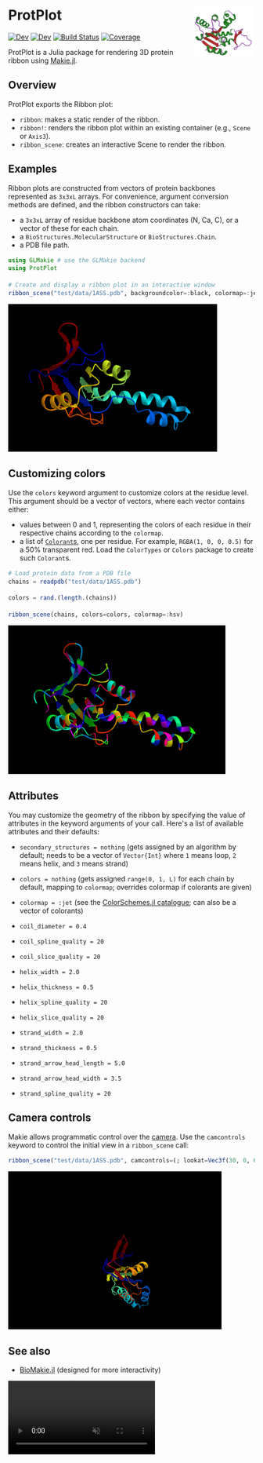 # <img width="25%" src="./docs/src/assets/logo.png" align="right" /> ProtPlot

[![Dev](https://img.shields.io/badge/docs-stable-blue.svg)](https://MurrellGroup.github.io/ProtPlot.jl/stable/)
[![Dev](https://img.shields.io/badge/docs-dev-blue.svg)](https://MurrellGroup.github.io/ProtPlot.jl/dev/)
[![Build Status](https://github.com/MurrellGroup/ProtPlot.jl/actions/workflows/CI.yml/badge.svg?branch=main)](https://github.com/MurrellGroup/ProtPlot.jl/actions/workflows/CI.yml?query=branch%3Amain)
[![Coverage](https://codecov.io/gh/MurrellGroup/ProtPlot.jl/branch/main/graph/badge.svg)](https://codecov.io/gh/MurrellGroup/ProtPlot.jl)

ProtPlot is a Julia package for rendering 3D protein ribbon using [Makie.jl](https://github.com/MakieOrg/Makie.jl).

## Overview

ProtPlot exports the Ribbon plot:
- `ribbon`: makes a static render of the ribbon.
- `ribbon!`: renders the ribbon plot within an existing container (e.g., `Scene` or `Axis3`).
- `ribbon_scene`: creates an interactive Scene to render the ribbon.

## Examples

Ribbon plots are constructed from vectors of protein backbones represented as `3x3xL` arrays.
For convenience, argument conversion methods are defined, and the ribbon constructors can take:
- a `3x3xL` array of residue backbone atom coordinates (N, Ca, C), or a vector of these for each chain.
- a `BioStructures.MolecularStructure` or `BioStructures.Chain`.
- a PDB file path.

```julia
using GLMakie # use the GLMakie backend
using ProtPlot

# Create and display a ribbon plot in an interactive window
ribbon_scene("test/data/1ASS.pdb", backgroundcolor=:black, colormap=:jet)
```
![plain gradient](/docs/src/assets/1ASS.png)

## Customizing colors

Use the `colors` keyword argument to customize colors at the residue level. This argument should be a vector of vectors, where each vector contains either:

- values between 0 and 1, representing the colors of each residue in their respective chains according to the `colormap`.
- a list of [`Colorant`s](https://github.com/JuliaGraphics/ColorTypes.jl?tab=readme-ov-file#colortypes), one per residue. For example, `RGBA(1, 0, 0, 0.5)` for a 50% transparent red. Load the `ColorTypes` or `Colors` package to create such `Colorant`s.

```julia
# Load protein data from a PDB file
chains = readpdb("test/data/1ASS.pdb")

colors = rand.(length.(chains))

ribbon_scene(chains, colors=colors, colormap=:hsv)
```
![random colors](/docs/src/assets/1ASS-color.png)

## Attributes
You may customize the geometry of the ribbon by specifying the value of attributes in the keyword arguments of your call. Here's a list of available attributes and their defaults:
- `secondary_structures = nothing` (gets assigned by an algorithm by default; needs to be a vector of `Vector{Int}` where `1` means loop, `2` means helix, and `3` means strand)
- `colors = nothing` (gets assigned `range(0, 1, L)` for each chain by default, mapping to `colormap`; overrides colormap if colorants are given)
- `colormap = :jet` (see the [ColorSchemes.jl catalogue](https://juliagraphics.github.io/ColorSchemes.jl/stable/catalogue/); can also be a vector of colorants)

- `coil_diameter = 0.4`
- `coil_spline_quality = 20`
- `coil_slice_quality = 20`

- `helix_width = 2.0`
- `helix_thickness = 0.5`
- `helix_spline_quality = 20`
- `helix_slice_quality = 20`

- `strand_width = 2.0`
- `strand_thickness = 0.5`
- `strand_arrow_head_length = 5.0`
- `strand_arrow_head_width = 3.5`
- `strand_spline_quality = 20`

## Camera controls

Makie allows programmatic control over the [camera](https://docs.makie.org/stable/explanations/cameras/index.html).
Use the `camcontrols` keyword to control the initial view in a `ribbon_scene` call:

```julia
ribbon_scene("test/data/1ASS.pdb", camcontrols=(; lookat=Vec3f(30, 0, 60), eyeposition=Vec3f(160, -75, 0), upvector=Vec3f(0, 0, 1)))
```
![camera](/docs/src/assets/1ASS-camera.png)

## See also
- [BioMakie.jl](https://github.com/BioJulia/BioMakie.jl) (designed for more interactivity)

<video autoplay loop muted playsinline controls src="./docs/frames.mp4" style="max-height: 100vh;"/>
